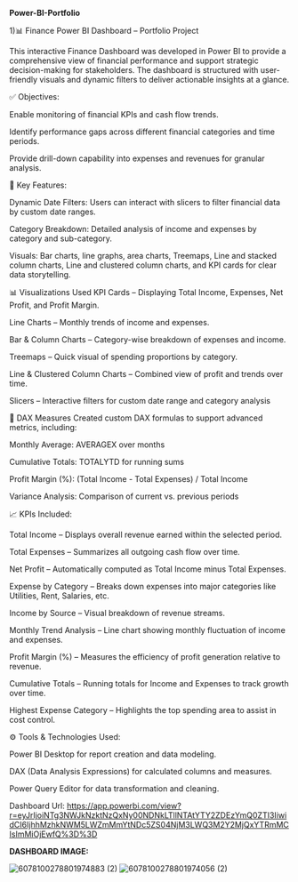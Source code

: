 **Power-BI-Portfolio**


1)📊 Finance Power BI Dashboard – Portfolio Project

This interactive Finance Dashboard was developed in Power BI to provide a comprehensive view of financial performance and support strategic decision-making for stakeholders. The dashboard is structured with user-friendly visuals and dynamic filters to deliver actionable insights at a glance.


✅ Objectives:

Enable monitoring of financial KPIs and cash flow trends.

Identify performance gaps across different financial categories and time periods.

Provide drill-down capability into expenses and revenues for granular analysis.



📌 Key Features:

Dynamic Date Filters: Users can interact with slicers to filter financial data by custom date ranges.

Category Breakdown: Detailed analysis of income and expenses by category and sub-category.

Visuals: Bar charts, line graphs, area charts, Treemaps, Line and stacked column charts, Line and clustered column charts, and KPI cards for clear data storytelling.



📊 Visualizations Used KPI Cards – Displaying Total Income, Expenses, Net Profit, and Profit Margin.

Line Charts – Monthly trends of income and expenses.

Bar & Column Charts – Category-wise breakdown of expenses and income.

Treemaps – Quick visual of spending proportions by category.

Line & Clustered Column Charts – Combined view of profit and trends over time.

Slicers – Interactive filters for custom date range and category analysis



🧮 DAX Measures Created custom DAX formulas to support advanced metrics, including:

Monthly Average: AVERAGEX over months

Cumulative Totals: TOTALYTD for running sums

Profit Margin (%): (Total Income - Total Expenses) / Total Income

Variance Analysis: Comparison of current vs. previous periods



📈 KPIs Included:

Total Income – Displays overall revenue earned within the selected period.

Total Expenses – Summarizes all outgoing cash flow over time.

Net Profit – Automatically computed as Total Income minus Total Expenses.

Expense by Category – Breaks down expenses into major categories like Utilities, Rent, Salaries, etc.

Income by Source – Visual breakdown of revenue streams.

Monthly Trend Analysis – Line chart showing monthly fluctuation of income and expenses.

Profit Margin (%) – Measures the efficiency of profit generation relative to revenue.

Cumulative Totals – Running totals for Income and Expenses to track growth over time.

Highest Expense Category – Highlights the top spending area to assist in cost control.



⚙️ Tools & Technologies Used:

Power BI Desktop for report creation and data modeling.

DAX (Data Analysis Expressions) for calculated columns and measures.

Power Query Editor for data transformation and cleaning.

Dashboard Url: https://app.powerbi.com/view?r=eyJrIjoiNTg3NWJkNzktNzQxNy00NDNkLTllNTAtYTY2ZDEzYmQ0ZTI3IiwidCI6IjhhMzhkNWM5LWZmMmYtNDc5ZS04NjM3LWQ3M2Y2MjQxYTRmMCIsImMiOjEwfQ%3D%3D

**DASHBOARD IMAGE:**

![6078100278801974883 (2)](https://github.com/user-attachments/assets/37488f32-3795-4cc1-8bdf-579c8dec5f52)
![6078100278801974056 (2)](https://github.com/user-attachments/assets/d5f382e0-fa30-4dbf-b2a4-8c877de535f8)


